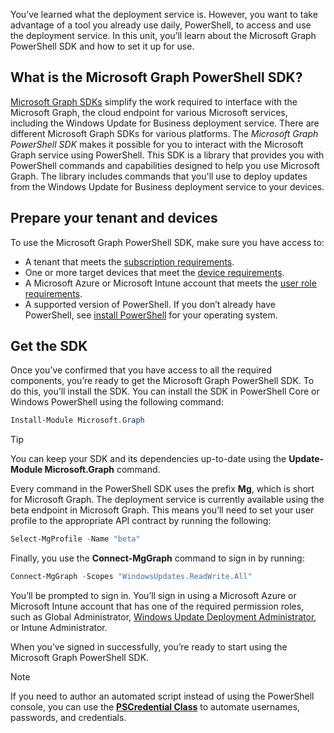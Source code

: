 You’ve learned what the deployment service is. However, you want to take advantage of a tool you already use daily, PowerShell, to access and use the deployment service. In this unit, you’ll learn about the Microsoft Graph PowerShell SDK and how to set it up for use.

## What is the Microsoft Graph PowerShell SDK?

[Microsoft Graph SDKs](/graph/sdks/sdks-overview) simplify the work required to interface with the Microsoft Graph, the cloud endpoint for various Microsoft services, including the Windows Update for Business deployment service. There are different Microsoft Graph SDKs for various platforms. The *Microsoft Graph PowerShell SDK* makes it possible for you to interact with the Microsoft Graph service using PowerShell. This SDK is a library that provides you with PowerShell commands and capabilities designed to help you use Microsoft Graph. The library includes commands that you'll use to deploy updates from the Windows Update for Business deployment service to your devices.

## Prepare your tenant and devices

To use the Microsoft Graph PowerShell SDK, make sure you have access to:

- A tenant that meets the [subscription requirements](/graph/windowsupdates-concept-overview).
- One or more target devices that meet the [device requirements](/graph/windowsupdates-concept-overview).
- A Microsoft Azure or Microsoft Intune account that meets the [user role requirements](/azure/active-directory/roles/manage-roles-portal).
- A supported version of PowerShell. If you don’t already have PowerShell, see [install PowerShell](/powershell/scripting/install/installing-powershell?view=powershell-7.1&preserve-view=true) for your operating system.

## Get the SDK

Once you’ve confirmed that you have access to all the required components, you’re ready to get the Microsoft Graph PowerShell SDK. To do this, you’ll install the SDK. You can install the SDK in PowerShell Core or Windows PowerShell using the following command:

```PowerShell
Install-Module Microsoft.Graph
```

>[!TIP]
>You can keep your SDK and its dependencies up-to-date using the **Update-Module Microsoft.Graph** command.

Every command in the PowerShell SDK uses the prefix **Mg**, which is short for Microsoft Graph. The deployment service is currently available using the beta endpoint in Microsoft Graph. This means you’ll need to set your user profile to the appropriate API contract by running the following:

```PowerShell
Select-MgProfile -Name "beta"
```

Finally, you use the **Connect-MgGraph** command to sign in by running:

```PowerShell
Connect-MgGraph -Scopes "WindowsUpdates.ReadWrite.All"
```

You’ll be prompted to sign in. You’ll sign in using a Microsoft Azure or Microsoft Intune account that has one of the required permission roles, such as Global Administrator, [Windows Update Deployment Administrator](/azure/active-directory/roles/permissions-reference), or Intune Administrator.

When you’ve signed in successfully, you’re ready to start using the Microsoft Graph PowerShell SDK.

> [!NOTE]
>If you need to author an automated script instead of using the PowerShell console, you can use the [**PSCredential Class**](/dotnet/api/system.management.automation.pscredential?view=powershellsdk-7.0.0&preserve-view=true) to automate usernames, passwords, and credentials.
